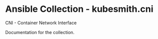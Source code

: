 # Ansible Collection - kubesmith.cni

CNI - Container Network Interface

Documentation for the collection.
